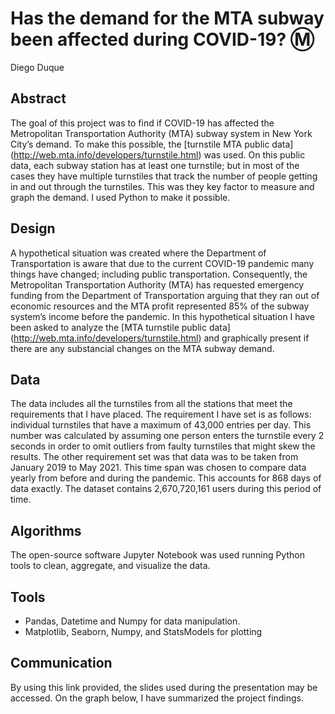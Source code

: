 # Has the demand for the MTA subway been affected during COVID-19? Ⓜ️
Diego Duque

## Abstract
The goal of this project was to find if COVID-19 has affected the Metropolitan Transportation Authority (MTA) subway system in New York City’s demand. To make this possible, the [turnstile MTA public data] (http://web.mta.info/developers/turnstile.html) was used. On this public data, each subway station has at least one turnstile; but in most of the cases they have multiple turnstiles that track the number of people getting in and out through the turnstiles. This was they key factor to measure and graph the demand.  I used Python to make it possible.

## Design
A hypothetical situation was created where the Department of Transportation is aware that due to the current COVID-19 pandemic many things have changed; including public transportation. Consequently, the Metropolitan Transportation Authority (MTA) has requested emergency funding from the Department of Transportation arguing that they ran out of economic resources and the MTA profit represented 85% of the subway system’s income before the pandemic. In this hypothetical situation I have been asked to analyze the [MTA turnstile public data] (http://web.mta.info/developers/turnstile.html) and graphically present if there are any substancial changes on the MTA subway demand.

## Data
The data includes all the turnstiles from all the stations that meet the requirements that I have placed. The requirement I have set is as follows: individual turnstiles that have a maximum of 43,000 entries per day. This number was calculated by assuming one person enters the turnstile every 2 seconds in order to omit outliers from faulty turnstiles that might skew the results. The other requirement set was that data was to be taken from January 2019 to May 2021. This time span was chosen to compare data yearly from before and during the pandemic. This accounts for 868 days of data exactly. The dataset contains 2,670,720,161 users during this period of time.

## Algorithms
The open-source software Jupyter Notebook was used running Python tools to clean, aggregate, and visualize the data.

## Tools
  - Pandas, Datetime and Numpy for data manipulation.
  - Matplotlib, Seaborn, Numpy, and StatsModels for plotting

## Communication
By using this link provided, the slides used during the presentation may be accessed. On the graph below, I have summarized the project findings.


